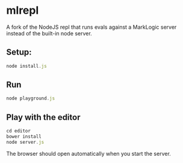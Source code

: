 # mlrepl
A fork of the NodeJS repl that runs evals against a MarkLogic server instead of the built-in node server.

## Setup:
```javascript
node install.js
```

## Run
```javascript
node playground.js
```

## Play with the editor
```javascript
cd editor
bower install
node server.js
```
The browser should open automatically when you start the server.